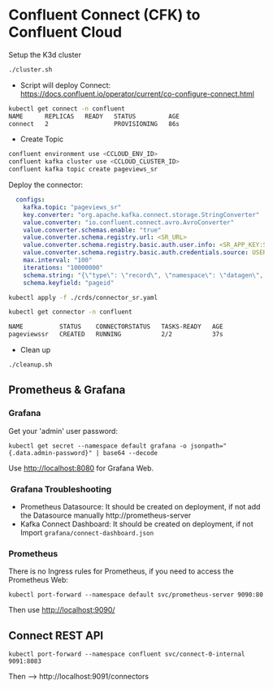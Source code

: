 # Confluent Connect (CFK) to Confluent Cloud

Setup the K3d cluster

```sh
./cluster.sh
```

* Script will deploy Connect: <https://docs.confluent.io/operator/current/co-configure-connect.html>

```sh
kubectl get connect -n confluent 
NAME      REPLICAS   READY   STATUS         AGE
connect   2                  PROVISIONING   86s
```

* Create Topic
  
```sh
confluent environment use <CCLOUD_ENV_ID>
confluent kafka cluster use <CCLOUD_CLUSTER_ID>
confluent kafka topic create pageviews_sr
```

Deploy the connector:

```yaml
  configs: 
    kafka.topic: "pageviews_sr" 
    key.converter: "org.apache.kafka.connect.storage.StringConverter"
    value.converter: "io.confluent.connect.avro.AvroConverter" 
    value.converter.schemas.enable: "true"
    value.converter.schema.registry.url: <SR_URL>
    value.converter.schema.registry.basic.auth.user.info: <SR_APP_KEY:SR_APP_SECRET>
    value.converter.schema.registry.basic.auth.credentials.source: USER_INFO
    max.interval: "100"
    iterations: "10000000"
    schema.string: "{\"type\": \"record\", \"namespace\": \"datagen\", \"name\": \"pageviews\", \"fields\": [{\"type\": {\"type\": \"long\", \"format_as_time\": \"unix_long\", \"arg.properties\": {\"iteration\": {\"start\": 1, \"step\": 10}}}, \"name\": \"viewtime\"}, {\"type\": {\"type\": \"string\", \"arg.properties\": {\"regex\": \"User_[1-9]{0,1}\"}}, \"name\": \"userid\"}, {\"type\": {\"type\": \"string\", \"arg.properties\": {\"regex\": \"Page_[1-9][0-9]?\"}}, \"name\": \"pageid\"}]}"
    schema.keyfield: "pageid"
```

```sh
kubectl apply -f ./crds/connector_sr.yaml
```

```sh
kubectl get connector -n confluent

NAME          STATUS    CONNECTORSTATUS   TASKS-READY   AGE
pageviewssr   CREATED   RUNNING           2/2           37s
```

* Clean up

```sh
./cleanup.sh    
```

## Prometheus & Grafana

### Grafana

Get your 'admin' user password:

`kubectl get secret --namespace default grafana -o jsonpath="{.data.admin-password}" | base64 --decode`

Use [http://localhost:8080](http://localhost:8080) for Grafana Web.

###  Grafana Troubleshooting

* Prometheus Datasource: It should be created on deployment, if not add the Datasource manually http://prometheus-server
* Kafka Connect Dashboard:  It should be created on deployment, if not Import `grafana/connect-dashboard.json`

### Prometheus

There is no Ingress rules for Prometheus, if you need to access the Prometheus Web:

`kubectl port-forward --namespace default svc/prometheus-server 9090:80`

Then use [http://localhost:9090/](http://localhost:9090/)
 
## Connect REST API

`kubectl port-forward --namespace confluent svc/connect-0-internal 9091:8083`

Then --> http://localhost:9091/connectors